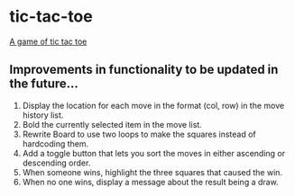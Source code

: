 # tic-tac-toe
[A game of tic tac toe](https://jongwooha98.github.io/tic-tac-toe/)




## Improvements in functionality to be updated in the future...

1. Display the location for each move in the format (col, row) in the move history list.
2. Bold the currently selected item in the move list.
3. Rewrite Board to use two loops to make the squares instead of hardcoding them.
4. Add a toggle button that lets you sort the moves in either ascending or descending order.
5. When someone wins, highlight the three squares that caused the win.
6. When no one wins, display a message about the result being a draw.
